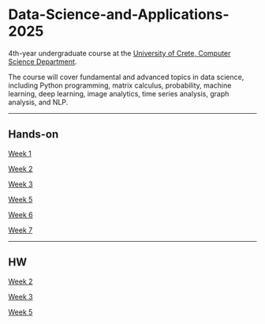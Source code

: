 # Data-Science-and-Applications-2025

4th-year undergraduate course at the [University of Crete, Computer Science Department](https://www.csd.uoc.gr/).

The course will cover fundamental and advanced topics in data science, including Python programming, matrix calculus, probability, machine learning, deep learning, image analytics, time series analysis, graph analysis, and NLP. 

---
## Hands-on
[Week 1](./485[2025]_Week_1.ipynb)

[Week 2](./485[2025]_Week_2.ipynb)

[Week 3](./485[2025]_Week_3.ipynb)

[Week 5](./485[2025]_Week_5.ipynb)

[Week 6](./485[2025]_Week_6.ipynb)

[Week 7](./485[2025]_Week_7.ipynb)


---
## HW
[Week 2](./485[2025]_HW1.ipynb)

[Week 3](./485[2025]_HW2.ipynb)

[Week 5](./485[2025]_HW3.ipynb)
